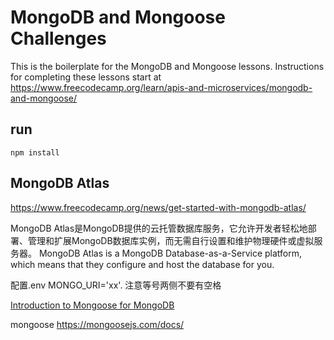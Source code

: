 # MongoDB and Mongoose Challenges

This is the boilerplate for the MongoDB and Mongoose lessons. Instructions for completing these lessons start at https://www.freecodecamp.org/learn/apis-and-microservices/mongodb-and-mongoose/


## run
```
npm install
```

## MongoDB Atlas

https://www.freecodecamp.org/news/get-started-with-mongodb-atlas/

MongoDB Atlas是MongoDB提供的云托管数据库服务，它允许开发者轻松地部署、管理和扩展MongoDB数据库实例，而无需自行设置和维护物理硬件或虚拟服务器。
MongoDB Atlas is a MongoDB Database-as-a-Service platform, which means that they configure and host the database for you. 

配置.env MONGO_URI='xx'. 注意等号两侧不要有空格


[Introduction to Mongoose for MongoDB
](https://www.freecodecamp.org/news/introduction-to-mongoose-for-mongodb-d2a7aa593c57/)



mongoose
https://mongoosejs.com/docs/